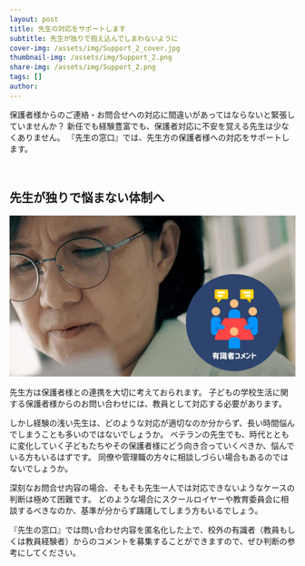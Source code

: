 ```yaml
---
layout: post
title: 先生の対応をサポートします
subtitle: 先生が独りで抱え込んでしまわないように
cover-img: /assets/img/Support_2_cover.jpg
thumbnail-img: /assets/img/Support_2.png
share-img: /assets/img/Support_2.png
tags: []
author: 
---
```


保護者様からのご連絡・お問合せへの対応に間違いがあってはならないと緊張していませんか？
新任でも経験豊富でも、保護者対応に不安を覚える先生は少なくありません。
『先生の窓口』では、先生方の保護者様への対応をサポートします。

<br>


## 先生が独りで悩まない体制へ
![inquiry](/assets/img/inquiry.jpg)


先生方は保護者様との連携を大切に考えておられます。
子どもの学校生活に関する保護者様からのお問い合わせには、教員として対応する必要があります。

しかし経験の浅い先生は、どのような対応が適切なのか分からず、長い時間悩んでしまうことも多いのではないでしょうか。
ベテランの先生でも、時代とともに変化していく子どもたちやその保護者様にどう向き合っていくべきか、悩んでいる方もいるはずです。
同僚や管理職の方々に相談しづらい場合もあるのではないでしょうか。

深刻なお問合せ内容の場合、そもそも先生一人では対応できないようなケースの判断は極めて困難です。
どのような場合にスクールロイヤーや教育委員会に相談するべきなのか、基準が分からず躊躇してしまう方もいるでしょう。

『先生の窓口』では問い合わせ内容を匿名化した上で、校外の有識者（教員もしくは教員経験者）からのコメントを募集することができますので、ぜひ判断の参考にしてください。
